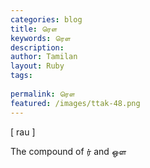 ```yaml
---
categories: blog
title: ரௌ
keywords: ரௌ
description: 
author: Tamilan
layout: Ruby
tags: 
 
permalink: ரௌ
featured: /images/ttak-48.png
---
```

  
[ rau ]  
  
The compound of ர் and ஒள